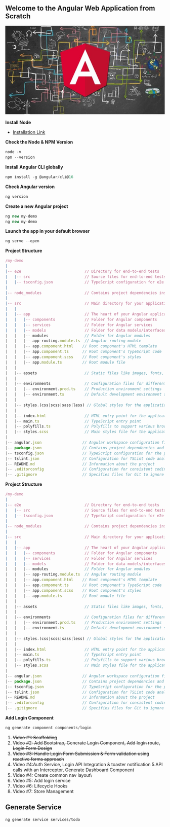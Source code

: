 ## Welcome to the Angular Web Application from Scratch

![](./How%20to%20Create%20a%20Complex%20Form%20in%20Angular.jpeg)

**Install Node**

- [Installation Link](https://nodejs.org/en/download)

**Check the Node & NPM Version**
```js
node -v
npm --version
```

**Install Angular CLI globally**
```js
npm install -g @angular/cli@16
```

**Check Angular version**
```js
ng version
```

**Create a new Angular project**
```js
ng new my-demo
ng new my-demo
```

**Launch the app in your default browser**
```js
ng serve --open
```

**Project Structure**
```js
/my-demo
|
|-- e2e                            // Directory for end-to-end tests
|   |-- src                        // Source files for end-to-end tests
|   |-- tsconfig.json              // TypeScript configuration for e2e tests
|
|-- node_modules                   // Contains project dependencies installed via npm
|
|-- src                            // Main directory for your application source code
|   |
|   |-- app                        // The heart of your Angular application
|   |   |-- components             // Folder for Angular components
|   |   |-- services               // Folder for Angular services
|   |   |-- models                 // Folder for data models/interfaces
|   |   |-- modules                // Folder for Angular modules
|   |   |-- app-routing.module.ts  // Angular routing module
|   |   |-- app.component.html    // Root component's HTML template
|   |   |-- app.component.ts      // Root component's TypeScript code
|   |   |-- app.component.scss    // Root component's styles
|   |   |-- app.module.ts         // Root module file
|   |
|   |-- assets                     // Static files like images, fonts, etc.
|   |
|   |-- environments               // Configuration files for different environments
|   |   |-- environment.prod.ts    // Production environment settings
|   |   |-- environment.ts         // Default development environment settings
|   |
|   |-- styles.(css|scss|sass|less) // Global styles for the application
|   |
|   |-- index.html                 // HTML entry point for the application
|   |-- main.ts                    // TypeScript entry point
|   |-- polyfills.ts               // Polyfills to support various browsers
|   |-- styles.scss                // Main styles file for the application
|
|-- angular.json                  // Angular workspace configuration file
|-- package.json                  // Contains project dependencies and scripts
|-- tsconfig.json                 // TypeScript configuration for the project
|-- tslint.json                   // Configuration for TSLint code analysis
|-- README.md                     // Information about the project
|-- .editorconfig                 // Configuration for consistent coding styles
|-- .gitignore                    // Specifies files for Git to ignore
```

**Project Structure**
```js
/my-demo
|
|-- e2e                            // Directory for end-to-end tests
|   |-- src                        // Source files for end-to-end tests
|   |-- tsconfig.json              // TypeScript configuration for e2e tests
|
|-- node_modules                   // Contains project dependencies installed via npm
|
|-- src                            // Main directory for your application source code
|   |
|   |-- app                        // The heart of your Angular application
|   |   |-- components             // Folder for Angular components
|   |   |-- services               // Folder for Angular services
|   |   |-- models                 // Folder for data models/interfaces
|   |   |-- modules                // Folder for Angular modules
|   |   |-- app-routing.module.ts  // Angular routing module
|   |   |-- app.component.html    // Root component's HTML template
|   |   |-- app.component.ts      // Root component's TypeScript code
|   |   |-- app.component.scss    // Root component's styles
|   |   |-- app.module.ts         // Root module file
|   |
|   |-- assets                     // Static files like images, fonts, etc.
|   |
|   |-- environments               // Configuration files for different environments
|   |   |-- environment.prod.ts    // Production environment settings
|   |   |-- environment.ts         // Default development environment settings
|   |
|   |-- styles.(css|scss|sass|less) // Global styles for the application
|   |
|   |-- index.html                 // HTML entry point for the application
|   |-- main.ts                    // TypeScript entry point
|   |-- polyfills.ts               // Polyfills to support various browsers
|   |-- styles.scss                // Main styles file for the application
|
|-- angular.json                  // Angular workspace configuration file
|-- package.json                  // Contains project dependencies and scripts
|-- tsconfig.json                 // TypeScript configuration for the project
|-- tslint.json                   // Configuration for TSLint code analysis
|-- README.md                     // Information about the project
|-- .editorconfig                 // Configuration for consistent coding styles
|-- .gitignore                    // Specifies files for Git to ignore
```

**Add Login Component**
```js
ng generate component components/login
```

1. ~~Video #1: Scaffolding~~
2. ~~Video #2: Add Bootstrap, Generate Login Component, Add login route, Login Form Design~~
3. ~~Video #3: Handle Login Form Submission & Form validation using reactive forms approach~~
4. Video #4:Auth Service, Login API Integration & toaster notification
5.API calls with an Interceptor, Generate Dashboard Component
4. Video #4: Create common nav layout\
5. Video #5: Add login service
6. Video #6: Lifecycle Hooks
7. Video #7: Store Management

## Generate Service
```
ng generate service services/todo
```